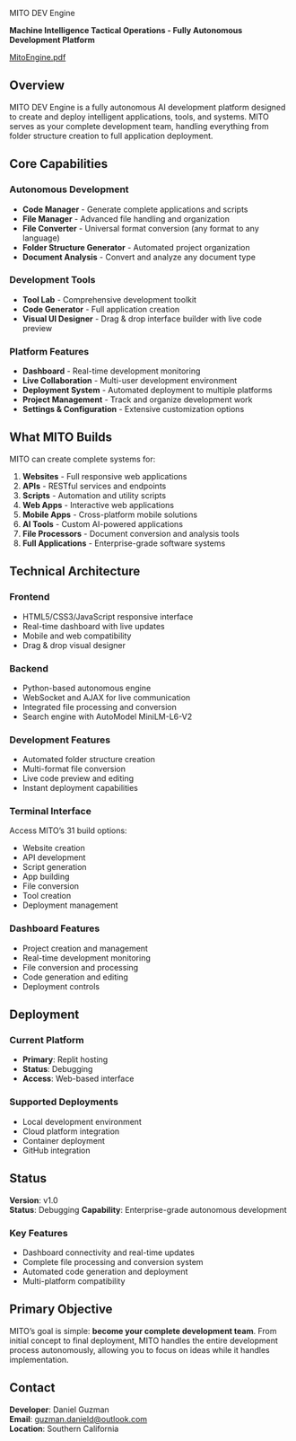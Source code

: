 MITO DEV Engine

**Machine Intelligence Tactical Operations - Fully Autonomous Development Platform**

[MitoEngine.pdf](https://github.com/user-attachments/files/20956394/MitoEngine.pdf)

## Overview

MITO DEV Engine is a fully autonomous AI development platform designed to create and deploy intelligent applications, tools, and systems. MITO serves as your complete development team, handling everything from folder structure creation to full application deployment.

##  Core Capabilities

### Autonomous Development

- **Code Manager** - Generate complete applications and scripts
- **File Manager** - Advanced file handling and organization
- **File Converter** - Universal format conversion (any format to any language)
- **Folder Structure Generator** - Automated project organization
- **Document Analysis** - Convert and analyze any document type

### Development Tools

- **Tool Lab** - Comprehensive development toolkit
- **Code Generator** - Full application creation
- **Visual UI Designer** - Drag & drop interface builder with live code preview

### Platform Features

- **Dashboard** - Real-time development monitoring
- **Live Collaboration** - Multi-user development environment
- **Deployment System** - Automated deployment to multiple platforms
- **Project Management** - Track and organize development work
- **Settings & Configuration** - Extensive customization options

##  What MITO Builds

MITO can create complete systems for:

1. **Websites** - Full responsive web applications
1. **APIs** - RESTful services and endpoints
1. **Scripts** - Automation and utility scripts
1. **Web Apps** - Interactive web applications
1. **Mobile Apps** - Cross-platform mobile solutions
1. **AI Tools** - Custom AI-powered applications
1. **File Processors** - Document conversion and analysis tools
1. **Full Applications** - Enterprise-grade software systems

##  Technical Architecture

### Frontend

- HTML5/CSS3/JavaScript responsive interface
- Real-time dashboard with live updates
- Mobile and web compatibility
- Drag & drop visual designer

### Backend

- Python-based autonomous engine
- WebSocket and AJAX for live communication
- Integrated file processing and conversion
- Search engine with AutoModel MiniLM-L6-V2

### Development Features

- Automated folder structure creation
- Multi-format file conversion
- Live code preview and editing
- Instant deployment capabilities


### Terminal Interface

Access MITO’s 31 build options:

- Website creation
- API development
- Script generation
- App building
- File conversion
- Tool creation
- Deployment management

### Dashboard Features

- Project creation and management
- Real-time development monitoring
- File conversion and processing
- Code generation and editing
- Deployment controls

##  Deployment

### Current Platform

- **Primary**: Replit hosting
- **Status**:  Debugging
- **Access**: Web-based interface

### Supported Deployments

- Local development environment
- Cloud platform integration
- Container deployment
- GitHub integration

## Status

**Version**: v1.0  
**Status**: Debugging 
**Capability**: Enterprise-grade autonomous development

### Key Features

- Dashboard connectivity and real-time updates
- Complete file processing and conversion system
- Automated code generation and deployment
- Multi-platform compatibility

##  Primary Objective

MITO’s goal is simple: **become your complete development team**. From initial concept to final deployment, MITO handles the entire development process autonomously, allowing you to focus on ideas while it handles implementation.

##  Contact

**Developer**: Daniel Guzman  
**Email**: guzman.danield@outlook.com  
**Location**: Southern California

